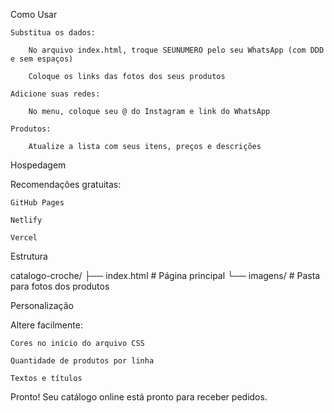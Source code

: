 Como Usar

    Substitua os dados:

        No arquivo index.html, troque SEUNUMERO pelo seu WhatsApp (com DDD e sem espaços)

        Coloque os links das fotos dos seus produtos

    Adicione suas redes:

        No menu, coloque seu @ do Instagram e link do WhatsApp

    Produtos:

        Atualize a lista com seus itens, preços e descrições

Hospedagem

Recomendações gratuitas:

    GitHub Pages

    Netlify

    Vercel

Estrutura

catalogo-croche/
├── index.html       # Página principal
└── imagens/        # Pasta para fotos dos produtos

Personalização

Altere facilmente:

    Cores no início do arquivo CSS

    Quantidade de produtos por linha

    Textos e títulos

Pronto! Seu catálogo online está pronto para receber pedidos.
